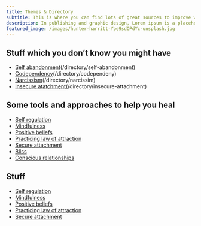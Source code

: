```yaml
---
title: Themes & Directory
subtitle: This is where you can find lots of great sources to improve wellbeing
description: In publishing and graphic design, Lorem ipsum is a placeholder text commonly used to...
featured_image: /images/hunter-harritt-Ype9sdOPdYc-unsplash.jpg
---
```


## Stuff which you don’t know you might have

* [Self abandonment](#)(/directory/self-abandonment)
* [Codependency](#)(/directory/codependeny)
* [Narcissism](#)(/directory/narcissim)
* [Insecure atatchment](#)(/directory/insecure-attachment)

## Some tools and approaches to help you heal

* [Self regulation](#)
* [Mindfulness](#)
* [Positive beliefs](#)
* [Practicing law of attraction](#)
* [Secure attachment](#)
* [Bliss](#)
* [Conscious relationships](#)

## Stuff

* [Self regulation](#)
* [Mindfulness](#)
* [Positive beliefs](#)
* [Practicing law of attraction](#)
* [Secure attachment](#)
